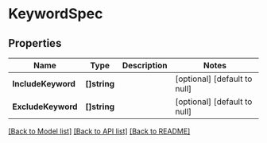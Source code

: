 # KeywordSpec

## Properties
Name | Type | Description | Notes
------------ | ------------- | ------------- | -------------
**IncludeKeyword** | **[]string** |  | [optional] [default to null]
**ExcludeKeyword** | **[]string** |  | [optional] [default to null]

[[Back to Model list]](../README.md#documentation-for-models) [[Back to API list]](../README.md#documentation-for-api-endpoints) [[Back to README]](../README.md)


